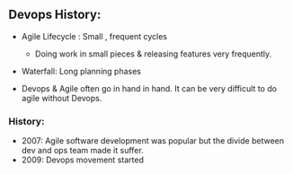 ## Devops History: 

- Agile Lifecycle : Small , frequent cycles 
  - Doing work in small pieces & releasing features very frequently. 

- Waterfall: Long planning phases

- Devops & Agile often go in hand in hand. It can be very difficult to do agile without Devops.

### History: 

- 2007: Agile software development was popular but the divide between dev and ops team made it suffer.
- 2009: Devops movement started 